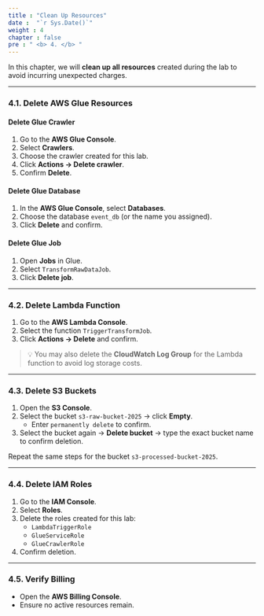 ```yaml
---
title : "Clean Up Resources"
date :  "`r Sys.Date()`" 
weight : 4 
chapter : false
pre : " <b> 4. </b> "
---
```


In this chapter, we will **clean up all resources** created during the lab to avoid incurring unexpected charges.  

---

### 4.1. Delete AWS Glue Resources

#### Delete Glue Crawler
1. Go to the **AWS Glue Console**.  
2. Select **Crawlers**.  
3. Choose the crawler created for this lab.  
4. Click **Actions → Delete crawler**.  
5. Confirm **Delete**.  

#### Delete Glue Database
1. In the **AWS Glue Console**, select **Databases**.  
2. Choose the database `event_db` (or the name you assigned).  
3. Click **Delete** and confirm.  

#### Delete Glue Job
1. Open **Jobs** in Glue.  
2. Select `TransformRawDataJob`.  
3. Click **Delete job**.  

---

### 4.2. Delete Lambda Function
1. Go to the **AWS Lambda Console**.  
2. Select the function `TriggerTransformJob`.  
3. Click **Actions → Delete** and confirm.  

> 💡 You may also delete the **CloudWatch Log Group** for the Lambda function to avoid log storage costs.  

---

### 4.3. Delete S3 Buckets
1. Open the **S3 Console**.  
2. Select the bucket `s3-raw-bucket-2025` → click **Empty**.  
   - Enter `permanently delete` to confirm.  
3. Select the bucket again → **Delete bucket** → type the exact bucket name to confirm deletion.  

Repeat the same steps for the bucket `s3-processed-bucket-2025`.  

---

### 4.4. Delete IAM Roles
1. Go to the **IAM Console**.  
2. Select **Roles**.  
3. Delete the roles created for this lab:  
   - `LambdaTriggerRole`  
   - `GlueServiceRole`  
   - `GlueCrawlerRole`  
4. Confirm deletion.  

---

### 4.5. Verify Billing
- Open the **AWS Billing Console**. 
- Ensure no active resources remain.